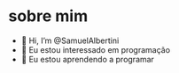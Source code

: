 # sobre mim
- 👋 Hi, I’m @SamuelAlbertini 
- 👀 Eu estou interessado em programação 
- 🌱 Eu estou aprendendo a programar 
<!---
SamuelAlbertini/SamuelAlbertini is a ✨ special ✨ repository because its `README.md` (this file) appears on your GitHub profile.
You can click the Preview link to take a look at your changes.
--->

